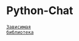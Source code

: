 # Python-Chat

<code>[Зависимая библиотека](https://github.com/pywebio/PyWebIO "Необходимо установить, для корректной работы!")</code>
